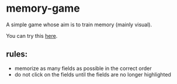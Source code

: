 # memory-game
A simple game whose aim is to train memory (mainly visual).

You can try this [here](https://cypekdev.github.io/memory-game/).

## rules:
- memorize as many fields as possible in the correct order
- do not click on the fields until the fields are no longer highlighted

